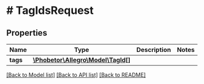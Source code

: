# # TagIdsRequest

## Properties

Name | Type | Description | Notes
------------ | ------------- | ------------- | -------------
**tags** | [**\Phobetor\Allegro\Model\TagId[]**](TagId.md) |  |

[[Back to Model list]](../../README.md#models) [[Back to API list]](../../README.md#endpoints) [[Back to README]](../../README.md)
